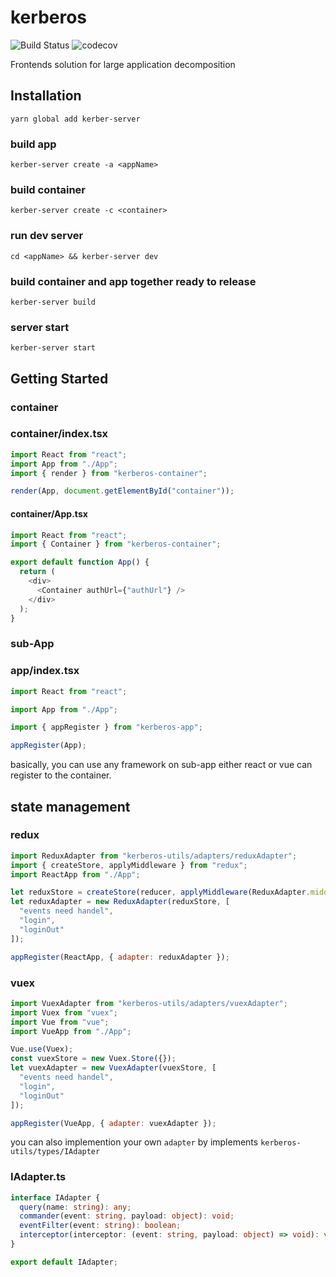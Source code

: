 # kerberos

![Build Status](https://travis-ci.org/jackiecookie/kerberos.png) ![codecov](https://codecov.io/gh/jackiecookie/kerberos/graph/badge.svg)

Frontends solution for large application decomposition

## Installation

`yarn global add kerber-server`

### build app

`kerber-server create -a <appName>`

### build container

`kerber-server create -c <container>`

### run dev server

`cd <appName> && kerber-server dev`

### build container and app together ready to release

`kerber-server build`

### server start

`kerber-server start`

## Getting Started

### container

### container/index.tsx

```js
import React from "react";
import App from "./App";
import { render } from "kerberos-container";

render(App, document.getElementById("container"));
```

#### container/App.tsx

```js
import React from "react";
import { Container } from "kerberos-container";

export default function App() {
  return (
    <div>
      <Container authUrl={"authUrl"} />
    </div>
  );
}
```

### sub-App

### app/index.tsx

```js
import React from "react";

import App from "./App";

import { appRegister } from "kerberos-app";

appRegister(App);
```

basically, you can use any framework on sub-app either react or vue can register to the container.

## state management

### redux

```js
import ReduxAdapter from "kerberos-utils/adapters/reduxAdapter";
import { createStore, applyMiddleware } from "redux";
import ReactApp from "./App";

let reduxStore = createStore(reducer, applyMiddleware(ReduxAdapter.middleware));
let reduxAdapter = new ReduxAdapter(reduxStore, [
  "events need handel",
  "login",
  "loginOut"
]);

appRegister(ReactApp, { adapter: reduxAdapter });
```

### vuex

```js
import VuexAdapter from "kerberos-utils/adapters/vuexAdapter";
import Vuex from "vuex";
import Vue from "vue";
import VueApp from "./App";

Vue.use(Vuex);
const vuexStore = new Vuex.Store({});
let vuexAdapter = new VuexAdapter(vuexStore, [
  "events need handel",
  "login",
  "loginOut"
]);

appRegister(VueApp, { adapter: vuexAdapter });
```

you can also implemention your own `adapter` by implements
`kerberos-utils/types/IAdapter`

### IAdapter.ts

```typescript
interface IAdapter {
  query(name: string): any;
  commander(event: string, payload: object): void; 
  eventFilter(event: string): boolean;
  interceptor(interceptor: (event: string, payload: object) => void): void;
}

export default IAdapter;
```
